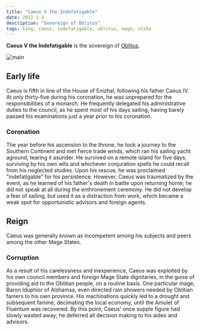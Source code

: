 ```yaml
---
title: "Caeus V the Indefatigable"
date: 2022-1-3
description: "Sovereign of Oblitus"
tags: king, caeus, indefatigable, oblitus, mage, state
---
```


**Caeus V the Indefatigable** is the sovereign of [Oblitus](Oblitus).

![main](https://smburdick.github.io/graem-wiki-media/caeus_v.png)

## Early life

Caeus is fifth in line of the House of Enizhal, following his father Caeus IV.
At only thirty-five during his coronation, he was unprepared for
the responsibilities of a monarch. He frequently delegated his administrative
duties to the council, as he spent most of his days sailing, having
barely passed his examinations just a year prior to his coronation.

### Coronation

The year before his ascension to the throne, he took a journey to the Southern
Continent and met fierce trade winds, which ran his sailing yacht aground,
tearing it asunder. He survived on a remote island for five days, surviving
by his own wits and whichever conjuration spells he could recall from his
neglected studies. Upon his rescue, he was proclaimed "indefatigable" for
his persistence. However, Caeus was traumatized by the event, as he learned of his
father's death in battle upon returning home; he did not speak at
all during the enthronement ceremony. He did not develop a fear of sailing, but
used it as a distraction from work, which became a weak spot
for opportunistic advisors and foreign agents.

## Reign

Caeus was generally known as incompetent among his subjects and peers among
the other Mage States.

### Corruption

As a result of his carelessness and inexperience, Caeus was exploited by his own
council members and foreign Mage State dignitaries, in the guise of providing aid
to the Oblitian people, on a routine basis. One particular mage, Baron
Iduphior of Alshamsa, even directed rain showers needed by Oblitian famers
to his own province.  His machinations quickly led to a drought
and subsequent famine, decimating the local economy, until the
Amulet of Fluentum was recovered. By this point, Caeus' once supple figure had
slowly wasted away; he deferred all decision making to his aides and advisors.
